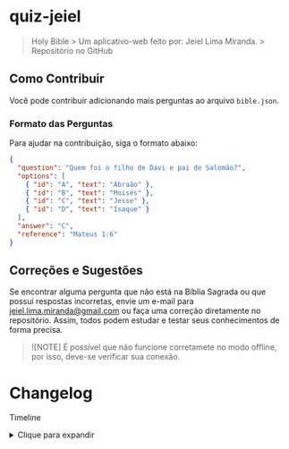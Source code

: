 # quiz-jeiel
> Holy Bible > Um aplicativo-web feito por: Jeiel Lima Miranda. > Repositório no GitHub

## Como Contribuir
Você pode contribuir adicionando mais perguntas ao arquivo `bible.json`.

### Formato das Perguntas
Para ajudar na contribuição, siga o formato abaixo:

```json
{
  "question": "Quem foi o filho de Davi e pai de Salomão?",
  "options": [
    { "id": "A", "text": "Abraão" },
    { "id": "B", "text": "Moisés" },
    { "id": "C", "text": "Jesse" },
    { "id": "D", "text": "Isaque" }
  ],
  "answer": "C",
  "reference": "Mateus 1:6"
}
```

## Correções e Sugestões

Se encontrar alguma pergunta que não está na Bíblia Sagrada ou que possui respostas incorretas, envie um e-mail para jeiel.lima.miranda@gmail.com ou faça uma correção diretamente no repositório. Assim, todos podem estudar e testar seus conhecimentos de forma precisa.

> ![NOTE]
> É possível que não funcione corretamete no modo offline, por isso, deve-se verificar sua conexão.

# Changelog

<p>Timeline</p>

<details> <summary>Clique para expandir</summary> <p>Versão 0.2 <br> <br> Correção na CDN de estilo, usado em `resultado` 404. <br> Corrigido o `script.js` que informava a resposta certa ou errada na última pergunta. <br> Removido tempo numérico, adicionado barra horizontal. <br> Corrigido o ícone do site.</p> 
<summary>Versão 0.1</summary>
<p>Upload do código.</p> 
 </details>
